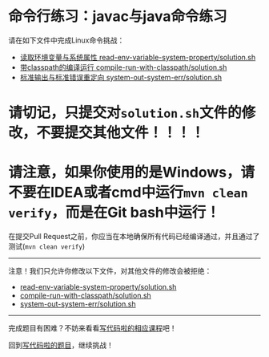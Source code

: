 # 命令行练习：javac与java命令练习

请在如下文件中完成Linux命令挑战：

- [读取环境变量与系统属性 read-env-variable-system-property/solution.sh](https://github.com/hcsp/practise-java-commands/blob/master/read-env-variable-system-property/solution.sh)
- [带classpath的编译运行 compile-run-with-classpath/solution.sh](https://github.com/hcsp/practise-java-commands/blob/master/compile-run-with-classpath/solution.sh)
- [标准输出与标准错误重定向 system-out-system-err/solution.sh](https://github.com/hcsp/practise-java-commands/blob/master/system-out-system-err/solution.sh)

# 请切记，只提交对`solution.sh`文件的修改，不要提交其他文件！！！！
# 请注意，如果你使用的是Windows，请不要在IDEA或者cmd中运行`mvn clean verify`，而是在Git bash中运行！

在提交Pull Request之前，你应当在本地确保所有代码已经编译通过，并且通过了测试(`mvn clean verify`)

-----
注意！我们只允许你修改以下文件，对其他文件的修改会被拒绝：
- [read-env-variable-system-property/solution.sh](https://github.com/hcsp/practise-java-commands/blob/master/read-env-variable-system-property/solution.sh)
- [compile-run-with-classpath/solution.sh](https://github.com/hcsp/practise-java-commands/blob/master/compile-run-with-classpath/solution.sh)
- [system-out-system-err/solution.sh](https://github.com/hcsp/practise-java-commands/blob/master/system-out-system-err/solution.sh)
-----


完成题目有困难？不妨来看看[写代码啦的相应课程](https://xiedaimala.com/tasks/661cd7ab-7fea-47d0-8e11-555d6fca751d)吧！

回到[写代码啦的题目](https://xiedaimala.com/tasks/661cd7ab-7fea-47d0-8e11-555d6fca751d/quizzes/6c87ef57-7f06-4af2-9112-86dd27ff099d)，继续挑战！
